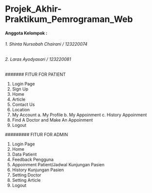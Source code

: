 ﻿# Projek_Akhir-Praktikum_Pemrograman_Web

 #### Anggota Kelompok :
 ###### 1. Shinta Nursobah Chairani / 123220074
 ###### 2. Laras Ayodyasari / 123220081

 ####### FITUR FOR PATIENT
 1. Login Page
 2. Sign Up
 3. Home
 4. Article
 5. Contact Us
 6. Location
 7. My Account
    a. My Profile
    b. My Appoinment
    c. History Appoinment
 8. Find A Doctor and Make An Appoinment
 9. Logout

######### FITUR FOR ADMIN
1. Login Page
2. Home
3. Data Patient
4. Feedback Pengguna
5. Appoinment Patient/Jadwal Kunjungan Pasien
6. History Kunjungan Pasien
7. Setting Doctor
8. Setting Article
9. Logout

